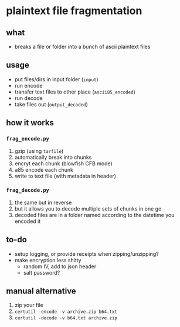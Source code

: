 #   plaintext file fragmentation

##  what
-   breaks a file or folder into a bunch of ascii plaintext files

##  usage
-   put files/dirs in input folder (`input`)
-   run encode
-   transfer text files to other place (`ascii85_encoded`)
-   run decode
-   take files out (`output_decoded`)

##  how it works
### `frag_encode.py`
1.  gzip (using `tarfile`)
2.  automatically break into chunks
3.  encryt each chunk (blowfish CFB mode)
4.  a85 encode each chunk
5.  write to text file (with metadata in header)

### `frag_decode.py`
1.  the same but in reverse
2.  but it allows you to decode multiple sets of chunks in one go
3.  decoded files are in a folder named according to the datetime you encoded it

##  to-do
-   setup logging, or provide receipts when zipping/unzipping?
-   make encryption less shitty
    -   random IV, add to json header
    -   salt password?

##  manual alternative
1.  zip your file
2.  `certutil -encode -v archive.zip b64.txt`
3.  `certutil -decode -v b64.txt archive.zip`
